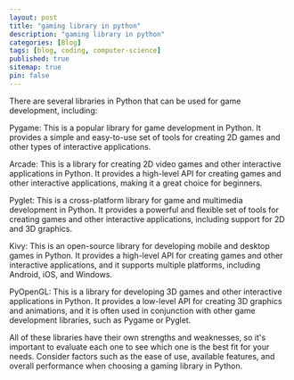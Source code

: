 ```yaml
---
layout: post
title: "gaming library in python"
description: "gaming library in python"
categories: [Blog]
tags: [blog, coding, computer-science]
published: true
sitemap: true
pin: false
---
```



There are several libraries in Python that can be used for game development, including:

Pygame: This is a popular library for game development in Python. It provides a simple and easy-to-use set of tools for creating 2D games and other types of interactive applications.

Arcade: This is a library for creating 2D video games and other interactive applications in Python. It provides a high-level API for creating games and other interactive applications, making it a great choice for beginners.

Pyglet: This is a cross-platform library for game and multimedia development in Python. It provides a powerful and flexible set of tools for creating games and other interactive applications, including support for 2D and 3D graphics.

Kivy: This is an open-source library for developing mobile and desktop games in Python. It provides a high-level API for creating games and other interactive applications, and it supports multiple platforms, including Android, iOS, and Windows.

PyOpenGL: This is a library for developing 3D games and other interactive applications in Python. It provides a low-level API for creating 3D graphics and animations, and it is often used in conjunction with other game development libraries, such as Pygame or Pyglet.

All of these libraries have their own strengths and weaknesses, so it's important to evaluate each one to see which one is the best fit for your needs. Consider factors such as the ease of use, available features, and overall performance when choosing a gaming library in Python.



